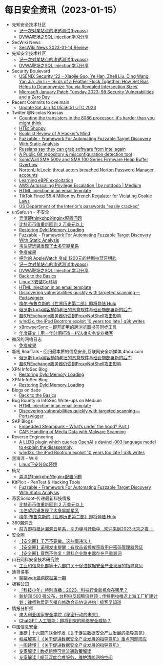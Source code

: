 # 每日安全资讯（2023-01-15）

- 先知安全技术社区
  - [记一次对某站点的渗透测试(bypass)](https://xz.aliyun.com/t/12041)
  - [DVWA靶场之SQL Injection学习分享](https://xz.aliyun.com/t/12040)
- SecWiki News
  - [SecWiki News 2023-01-14 Review](http://www.sec-wiki.com/?2023-01-14)
- 先知安全技术社区
  - [记一次对某站点的渗透测试(bypass)](https://xz.aliyun.com/t/12041)
  - [DVWA靶场之SQL Injection学习分享](https://xz.aliyun.com/t/12040)
- Security Boulevard
  - [USENIX Security ’22 – Xiaojie Guo, Ye Han, Zheli Liu, Ding Wang, Yan Jia, Jin Li – ‘Birds of a Feather Flock Together: How Set Bias Helps to Deanonymize You via Revealed Intersection Sizes’](https://securityboulevard.com/2023/01/usenix-security-22-xiaojie-guo-ye-han-zheli-liu-ding-wang-yan-jia-jin-li-birds-of-a-feather-flock-together-how-set-bias-helps-to-deanonymize-you-via-revealed-intersection-sizes/)
  - [Microsoft January Patch Tuesday 2023: 98 Security Vulnerabilities and a Zero Day](https://securityboulevard.com/2023/01/microsoft-january-patch-tuesday-2023-98-security-vulnerabilities-and-a-zero-day/)
- Recent Commits to cve:main
  - [Update Sat Jan 14 05:56:51 UTC 2023](https://github.com/trickest/cve/commit/d3a667431ed98058d9c3ccca7586620ef9d822a8)
- Twitter @Nicolas Krassas
  - [Counting the transistors in the 8086 processor: it's harder than you might think](https://twitter.com/Dinosn/status/1614331787957735424)
  - [HTB: Shoppy](https://twitter.com/Dinosn/status/1614327260361768962)
  - [Booklist Review of A Hacker’s Mind](https://twitter.com/Dinosn/status/1614327192753950721)
  - [Fuzzable - Framework For Automating Fuzzable Target Discovery With Static Analysis](https://twitter.com/Dinosn/status/1614246643771080707)
  - [Russians say they can grab software from Intel again](https://twitter.com/Dinosn/status/1614182262953713664)
  - [A Public Git repository & misconfiguration detection tool](https://twitter.com/Dinosn/status/1614149390096031746)
  - [SonicWall SMA 500v and SMA 100 Series Firmware Heap Buffer Overflow](https://twitter.com/Dinosn/status/1614149327424786432)
  - [NortonLifeLock: threat actors breached Norton Password Manager accounts](https://twitter.com/Dinosn/status/1614149216871514112)
  - [Learning eBPF exploitation](https://twitter.com/Dinosn/status/1614149139033382912)
  - [AWS Autoscaling Privilege Escalation | by notdodo | Medium](https://twitter.com/Dinosn/status/1614148973748490240)
  - [HTML injection in an email template](https://twitter.com/Dinosn/status/1614148834677899266)
  - [TikTok Fined $5.4 Million by French Regulator for Violating Cookie Laws](https://twitter.com/Dinosn/status/1614133111779885056)
  - [US Department of the Interior's passwords "easily cracked"](https://twitter.com/Dinosn/status/1614132933735899139)
- unSafe.sh - 不安全
  - [弄清楚thinkphp的nginx配置问题](https://buaq.net/go-145556.html)
  - [比特币币值重新回到 2 万美元以上](https://buaq.net/go-145548.html)
  - [Restoring Dyld Memory Loading](https://buaq.net/go-145537.html)
  - [Fuzzable - Framework For Automating Fuzzable Target Discovery With Static Analysis](https://buaq.net/go-145538.html)
  - [韦伯望远镜发现了太多早期星系](https://buaq.net/go-145534.html)
  - [免疫成果](https://buaq.net/go-145528.html)
  - [把你的 AppleWatch 变成 1200元的特斯拉蓝牙钥匙](https://buaq.net/go-145520.html)
  - [记一次对某站点的渗透测试(bypass)](https://buaq.net/go-145532.html)
  - [DVWA靶场之SQL Injection学习分享](https://buaq.net/go-145533.html)
  - [Back to the Basics](https://buaq.net/go-145521.html)
  - [Linux下安装Go环境](https://buaq.net/go-145504.html)
  - [HTML injection in an email template](https://buaq.net/go-145506.html)
  - [Discovering vulnerabilities quickly with targeted scanning — Portswigger](https://buaq.net/go-145507.html)
  - [梅尔·布鲁克斯的《世界历史第二部》即将登陆 Hulu](https://buaq.net/go-145549.html)
  - [俄罗斯Turla黑客劫持老旧的恶意软件基础设施部署新的后门](https://buaq.net/go-145498.html)
  - [超6万Exchange服务器仍受到ProxyNotShell攻击影响](https://buaq.net/go-145499.html)
  - [wInd3x, the iPod Bootrom exploit 10 years too late | q3k writes](https://buaq.net/go-145497.html)
  - [xBrowserSync – 即开即用的跨浏览器书签同步工具](https://buaq.net/go-145500.html)
  - [年度征文｜用一年时间打造一档法律实务专业播客](https://buaq.net/go-145503.html)
- 微风的网络日志
  - [免疫成果](http://leybreeze.com/blog/?p=220055)
- 嘶吼 RoarTalk – 回归最本质的信息安全,互联网安全新媒体,4hou.com
  - [俄罗斯Turla黑客劫持老旧的恶意软件基础设施部署新的后门](https://www.4hou.com/posts/DE4K)
  - [超6万Exchange服务器仍受到ProxyNotShell攻击影响](https://www.4hou.com/posts/03QL)
- XPN InfoSec Blog
  - [Restoring Dyld Memory Loading](https://blog.xpnsec.com/restoring-dyld-memory-loading/)
- XPN InfoSec Blog
  - [Restoring Dyld Memory Loading](https://blog.xpnsec.com/restoring-dyld-memory-loading/)
- Blogs on dade
  - [Back to the Basics](https://0xda.de/blog/2023/01/back-to-the-basics/)
- Bug Bounty in InfoSec Write-ups on Medium
  - [HTML injection in an email template](https://infosecwriteups.com/html-injection-in-an-email-template-f1a3fe77012c?source=rss----7b722bfd1b8d--bug_bounty)
  - [Discovering vulnerabilities quickly with targeted scanning — Portswigger](https://infosecwriteups.com/discovering-vulnerabilities-quickly-with-targeted-scanning-portswigger-b8c102f5c3ba?source=rss----7b722bfd1b8d--bug_bounty)
- SAP Blogs
  - [Embedded Steampunk – What’s under the hood? Part I](https://blogs.sap.com/2023/01/14/embedded-steampunk-whats-under-the-hood-part-i/)
  - [CAP: Handling of Media Data with Malware Scanning](https://blogs.sap.com/2023/01/14/cap-handling-of-media-data-with-malware-scanning/)
- Reverse Engineering
  - [A LLDB plugin which queries OpenAI's davinci-003 language model to explain the disassembly](https://www.reddit.com/r/ReverseEngineering/comments/10bxb9s/a_lldb_plugin_which_queries_openais_davinci003/)
  - [wInd3x, the iPod Bootrom exploit 10 years too late | q3k writes](https://www.reddit.com/r/ReverseEngineering/comments/10bes3r/wind3x_the_ipod_bootrom_exploit_10_years_too_late/)
- 黑海洋 - WIKI
  - [Linux下安装Go环境](https://blog.upx8.com/3178)
- 杨龙
  - [弄清楚thinkphp的nginx配置问题](https://www.yanglong.pro/%e5%bc%84%e6%b8%85%e6%a5%9athinkphp%e7%9a%84nginx%e9%85%8d%e7%bd%ae%e9%97%ae%e9%a2%98/)
- KitPloit - PenTest & Hacking Tools
  - [Fuzzable - Framework For Automating Fuzzable Target Discovery With Static Analysis](http://www.kitploit.com/2023/01/fuzzable-framework-for-automating.html)
- 奇客Solidot–传递最新科技情报
  - [比特币币值重新回到 2 万美元以上](https://www.solidot.org/story?sid=73891)
  - [韦伯望远镜发现了太多早期星系](https://www.solidot.org/story?sid=73889)
  - [梅尔·布鲁克斯的《世界历史第二部》即将登陆 Hulu](https://www.solidot.org/story?sid=73888)
- 360漏洞云
  - [前方即将抵达漏洞云星系，引力弹弓开启中...欢迎来到2023北京之夜 ！](https://mp.weixin.qq.com/s?__biz=Mzg5MTc5Mzk2OA==&mid=2247497212&idx=1&sn=8ef48006a3978bfda8961f0956f5a45e&chksm=cfc552a3f8b2dbb5f80a50045c0ed26a635f98b6895aa64f5ef0a89cac5a949b6032432608f5&scene=58&subscene=0#rd)
- 安全圈
  - [【安全圈】千万不要做，这些事违法！](https://mp.weixin.qq.com/s?__biz=MzIzMzE4NDU1OQ==&mid=2652029816&idx=1&sn=daf551b0a80d2e8e781d5f0f7b4f396f&chksm=f36fef38c418662e0547570dbec249b086fbfdbd985f69f8a2b71dc9c3ac93b9de045df54477&scene=58&subscene=0#rd)
  - [【安全圈】诺顿发出提醒：有攻击者撞库窃取用户密码管理器凭证](https://mp.weixin.qq.com/s?__biz=MzIzMzE4NDU1OQ==&mid=2652029816&idx=2&sn=14c79b8945b708b710c75c80ec23e9b0&chksm=f36fef38c418662e97c10a107d6c342cfbd05c7c7e0a77ebfc3fa94d9f5a961a6454d7c1ffde&scene=58&subscene=0#rd)
  - [【安全圈】竟然不修复！思科企业路由器存在严重漏洞](https://mp.weixin.qq.com/s?__biz=MzIzMzE4NDU1OQ==&mid=2652029816&idx=3&sn=6c31705746744488dc93dc0ca77b4f21&chksm=f36fef38c418662e935bdf4f7d68927774fe8e0149895e2501bbf81e8c21472f01402cae5d59&scene=58&subscene=0#rd)
- 山石网科安全技术研究院
  - [工业和信息化部等十六部门关于促进数据安全产业发展的指导意见](https://mp.weixin.qq.com/s?__biz=MzUzMDUxNTE1Mw==&mid=2247499517&idx=1&sn=afa351fd762878ab98639be6472452ab&chksm=fa522b43cd25a255f97aaa7e0009b7030fd526cc4e51459c0d448ea6abcb61dcbd2e77cac009&scene=58&subscene=0#rd)
- 迪哥讲事
  - [聊聊web漏洞挖掘第一期](https://mp.weixin.qq.com/s?__biz=MzIzMTIzNTM0MA==&mid=2247487247&idx=1&sn=5bd224d105e5c2d2a8ccda12e0b589e1&chksm=e8a6056cdfd18c7a4f917fae16aace45fd045dd1ab528bef4e04d5963fbd1b94da881e1a75dc&scene=58&subscene=0#rd)
- 极客公园
  - [「科技小年」特别直播：2023，科技行业新机会在哪里？](https://mp.weixin.qq.com/s?__biz=MTMwNDMwODQ0MQ==&mid=2652980625&idx=1&sn=1049d010029f4b7fdc03045bea36717a&chksm=7e5438274923b1317a51f34493daf44e30b52bc146b8e95e427aa9bfabe0ae8d8e90ca3ee8b2&scene=58&subscene=0#rd)
  - [新胡润 500 强公布，台积电反超腾讯登顶；传特斯拉推迟上海工厂扩建计划；律师称爱奇艺擅自修改会员协议违约 | 极客早知道](https://mp.weixin.qq.com/s?__biz=MTMwNDMwODQ0MQ==&mid=2652980611&idx=1&sn=69f39bd88e5c2dc6ca8cf479a935fb8c&chksm=7e5438354923b1233e0a0c18fe8c282bf4a265c58c417ae2cb89b520f0292cb6d0bc3ce23d90&scene=58&subscene=0#rd)
- 情报分析师
  - [澳大利亚国家安全学院《秘密行动的未来》](https://mp.weixin.qq.com/s?__biz=MzA3Mjc1MTkwOA==&mid=2650522866&idx=1&sn=3093230058c2f01616bc4e1de3766e26&chksm=8716eab9b06163afed7454acc0b5b663e3eee2333113f523c99b5a09882e2f3b7a46a97b826e&scene=58&subscene=0#rd)
  - [ChatGPT 人工智能：即将到来的网络安全威胁？](https://mp.weixin.qq.com/s?__biz=MzA3Mjc1MTkwOA==&mid=2650522866&idx=2&sn=927a40a24b1f3664b2f0a53b8adb2dc9&chksm=8716eab9b06163af54a86a447a8068680c9cc0bbc861775c225d4a89319c71280ff190938d0d&scene=58&subscene=0#rd)
- 中国信息安全
  - [重磅 | 十六部门联合印发《关于促进数据安全产业发展的指导意见》](https://mp.weixin.qq.com/s?__biz=MzA5MzE5MDAzOA==&mid=2664173854&idx=1&sn=188877d776b6982dfe54f3e7dd3e9407&chksm=8b5913e7bc2e9af1f347868f4a4b32ce65901af85a9f43da23f6e2529b7038f2aa991d7596b6&scene=58&subscene=0#rd)
  - [权威解答 | 《关于促进数据安全产业发展的指导意见》重点问题回应](https://mp.weixin.qq.com/s?__biz=MzA5MzE5MDAzOA==&mid=2664173854&idx=2&sn=cfb9262333cf69649fce128da2c6ad0d&chksm=8b5913e7bc2e9af13f473d15fa2f58710e3325c86374da7186b7b3aa35d250c69deb28ce7c10&scene=58&subscene=0#rd)
  - [一图读懂 | 《关于促进数据安全产业发展的指导意见》](https://mp.weixin.qq.com/s?__biz=MzA5MzE5MDAzOA==&mid=2664173854&idx=3&sn=f3caec28a8d8c80ac58b5a7aa2c4465d&chksm=8b5913e7bc2e9af1149ca8f03712f0f833fbf619eb38998c484eed389ac217f4d2e1d07914db&scene=58&subscene=0#rd)
  - [专家解读 | 数据跨境可信流通政策解读](https://mp.weixin.qq.com/s?__biz=MzA5MzE5MDAzOA==&mid=2664173854&idx=4&sn=3ecb2e616e031033a6a4fee8766d6a78&chksm=8b5913e7bc2e9af176486e1584ae5c19dbd13ef64e6fd05ee9c885fcd174838f362a52a9efdf&scene=58&subscene=0#rd)
  - [专家解读 | 规范深度合成服务，维护清朗网络空间](https://mp.weixin.qq.com/s?__biz=MzA5MzE5MDAzOA==&mid=2664173854&idx=5&sn=1770a01f32196cc93ef6038026403c0a&chksm=8b5913e7bc2e9af104289d043da1ec3b360b30092da461d8a88b7935798989a99d8f03dba414&scene=58&subscene=0#rd)

